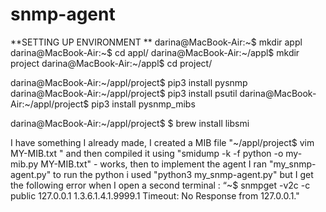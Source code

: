 # snmp-agent
**SETTING UP ENVIRONMENT
**
darina@MacBook-Air:~$ mkdir appl
darina@MacBook-Air:~$ cd appl/
darina@MacBook-Air:~/appl$ mkdir project
darina@MacBook-Air:~/appl$ cd project/

darina@MacBook-Air:~/appl/project$ pip3 install pysnmp
darina@MacBook-Air:~/appl/project$ pip3 install psutil
darina@MacBook-Air:~/appl/project$ pip3 install pysnmp_mibs

darina@MacBook-Air:~/appl/project$ $ brew install libsmi

I have something I already made, I created a MIB file "~/appl/project$ vim MY-MIB.txt "
and then compiled it using "smidump -k -f python -o my-mib.py MY-MIB.txt" - works, then to implement the agent I ran "my_snmp-agent.py"
to run the python i used "python3 my_snmp-agent.py" but I get the following error when I open a second terminal : “~$ snmpget -v2c -c public 127.0.0.1 1.3.6.1.4.1.9999.1
Timeout: No Response from 127.0.0.1." 
